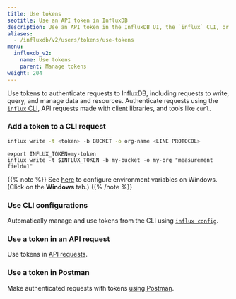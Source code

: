 ```yaml
---
title: Use tokens
seotitle: Use an API token in InfluxDB
description: Use an API token in the InfluxDB UI, the `influx` CLI, or the InfluxDB API.
aliases:
  - /influxdb/v2/users/tokens/use-tokens
menu:
  influxdb_v2:
    name: Use tokens
    parent: Manage tokens
weight: 204
---
```


Use tokens to authenticate requests to InfluxDB, including requests to write, query, and manage data and resources.
Authenticate requests using the [`influx` CLI](/influxdb/v2/reference/cli/influx/), API requests made with client libraries, and tools like `curl`.

### Add a token to a CLI request

```sh
influx write -t <token> -b BUCKET -o org-name <LINE PROTOCOL>
```

```
export INFLUX_TOKEN=my-token
influx write -t $INFLUX_TOKEN -b my-bucket -o my-org "measurement field=1"
```

{{% note %}}
See [here](/influxdb/v2/write-data/no-code/use-telegraf/auto-config/#configure-your-token-as-an-environment-variable)
to configure environment variables on Windows.
(Click on the **Windows** tab.)
{{% /note %}}

### Use CLI configurations

Automatically manage and use tokens from the CLI using [`influx config`](/influxdb/v2/reference/cli/influx/config/).

### Use a token in an API request

Use tokens in [API requests](/influxdb/v2/api-guide/api_intro/#authentication).

### Use a token in Postman

Make authenticated requests with tokens [using Postman](/influxdb/v2/api-guide/postman/).
